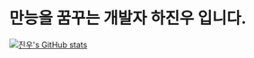 # 만능을 꿈꾸는 개발자 하진우 입니다.

[![진우's GitHub stats](https://github-readme-stats.vercel.app/api?username=recorror&show_icons=true&theme=merko)](https://github.com/anuraghazra/github-readme-stats)
